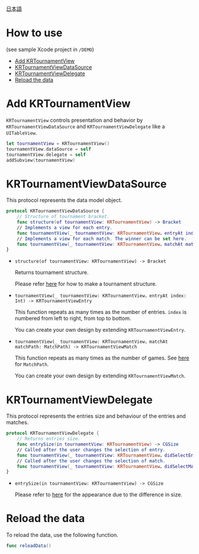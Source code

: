 [日本語](../Ja/HowToUse.md)

# How to use

(see sample Xcode project in `/DEMO`)

- [Add KRTournamentView](#add-krtournamentview)
- [KRTournamentViewDataSource](#krtournamentviewdatasource)
- [KRTournamentViewDelegate](#krtournamentviewdelegate)
- [Reload the data](#reload-the-data)

# Add KRTournamentView

`KRTournamentView` controls presentation and behavior by `KRTournamentViewDataSource` and `KRTournamentViewDelegate` like a `UITableView`.

```swift
let tournamentView = KRTournamentView()
tournamentView.dataSource = self
tournamentView.delegate = self
addSubview(tournamentView)
```

# KRTournamentViewDataSource

This protocol represents the data model object.

```swift
protocol KRTournamentViewDataSource {
    // Structure of tournament bracket.
    func structure(of tournamentView: KRTournamentView) -> Bracket
    // Implements a view for each entry.
    func tournamentView(_ tournamentView: KRTournamentView，entryAt index: Int) -> KRTournamentViewEntry
    // Implements a view for each match. The winner can be set here.
    func tournamentView(_ tournamentView: KRTournamentView，matchAt matchPath: MatchPath) -> KRTournamentViewMatch
}
```

+ `structure(of tournamentView: KRTournamentView) -> Bracket`

  Returns tournament structure.

  Please refer [here](./Builder.md) for how to make a tournament structure.

+ `tournamentView(_ tournamentView: KRTournamentView，entryAt index: Int) -> KRTournamentViewEntry`

  This function repeats as many times as the number of entries.
  `index` is numbered from left to right, from top to bottom.

  You can create your own design by extending `KRTournamentViewEntry`.

+ `tournamentView(_ tournamentView: KRTournamentView，matchAt matchPath: MatchPath) -> KRTournamentViewMatch`

  This function repeats as many times as the number of games.
  See [here](./Builder.md#matchpath) for `MatchPath`.

  You can create your own design by extending `KRTournamentViewMatch`.


# KRTournamentViewDelegate

This protocol represents the entries size and behaviour of the entries and matches.

```swift
protocol KRTournamentViewDelegate {
    // Returns entries size.
    func entrySize(in tournamentView: KRTournamentView) -> CGSize
    // Called after the user changes the selection of entry.
    func tournamentView(_ tournamentView: KRTournamentView，didSelectEntryAt index: Int)
    // Called after the user changes the selection of match.
    func tournamentView(_ tournamentView: KRTournamentView，didSelectMatchAt matchPath: MatchPath)
}
```

+ `entrySize(in tournamentView: KRTournamentView) -> CGSize`

  Please refer to [here](./Style.md#entry-size-setting) for the appearance due to the difference in size.


# Reload the data

To reload the data, use the following function.

```swift
func reloadData()
```